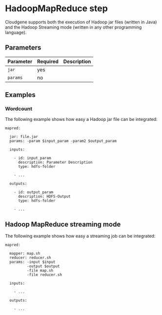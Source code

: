 # HadoopMapReduce step

Cloudgene supports both the execution of Hadoop jar files (written in Java) and the Hadoop Streaming mode (written in any other programming language).

## Parameters

| Parameter | Required | Description |
| --- | --- | --- |
| `jar` | yes |  |
| `params` | no |  |

## Examples

### Wordcount

The following example shows how easy a Hadoop jar file can be integrated:

    mapred:

      jar: file.jar
      params: -param $input_param -param2 $output_param

      inputs:

        - id: input_param
          description: Parameter Description
          type: hdfs-folder

        - ...

      outputs:

        - id: output_param
          description: HDFS-Output
          type: hdfs-folder

        - ...


## Hadoop MapReduce streaming mode

The following example shows how easy a streaming job can be integrated:

    mapred:

      mapper: map.sh
      reducer: reducer.sh
      params: -input $input
              -output $output
              -file map.sh
              -file reducer.sh

      inputs:

        - ...

      outputs:

        - ...
